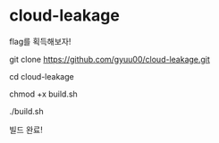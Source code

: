 # cloud-leakage
flag를 획득해보자!


git clone https://github.com/gyuu00/cloud-leakage.git

cd cloud-leakage

chmod +x build.sh

./build.sh

빌드 완료!
